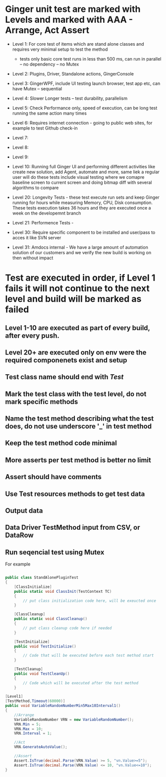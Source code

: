 ﻿# Ginger unit test are marked with Levels and marked with AAA - Arrange, Act Assert

- Level 1: For core test of items which are stand alone classes and requires very minimal setup to test the method
	- tests only basic core test runs in less than 500 ms, can run in parallel – no dependency – no Mutex
- Level 2: Plugins, Driver, Standalone actions, GingerConsole
- Level 3: GingerWPF, include UI testing launch browser, test app etc, can have Mutex – sequential
- Level 4: Slower Longer tests – test durability, parallelism
- Level 5: Check Performance only, speed of execution, can be long test running the same action many times
- Level 6: Requires internet connection - going to public web sites, for example to test Github check-in
- Level 7: 
- Level 8:
- Level 9:
- Level 10: Running full Ginger UI and performing different activities like create new solution, add Agent, automate and more, same liek a regular user will do 
these tests include visual testing where we comapre baseline screen to current screen and doing bitmap diff with several algorithms to compare

- Level 20: Longevity Tests - these test execute run sets and keep Ginger running for hours while measuring Memory, CPU, Disk consumption.
These tests execution takes 36 hours and they are executed once a week on the developemnt branch
- Level 21: Performence Tests - 

- Level 30: Require specific component to be installed and user/pass to acces it like SVN server
- Level 31: Amdocs internal - We have a large amount of automation solution of our customers and we verify the new build is working on then without impact

# Test are executed in order, if Level 1 fails it will not continue to the next level and build will be marked as failed

## Level 1-10 are executed as part of every build, after every push.
## Level 20+ are executed only on env were the required componenets exist and setup

## Test class name should end with *Test*
## Mark the test class with the test level, do not mark specific methods
## Name the test method describing what the test does, do not use underscore '_' in test method
## Keep the test method code minimal 
## More asserts per test method is better no limit
## Assert should have comments 
## Use Test resources methods to get test data
## Output data
## Data Driver TestMethod input from CSV, or DataRow
## Run seqencial test using Mutex

For example

```cs

public class StandAlonePluginTest
{
    [ClassInitialize]
    public static void ClassInit(TestContext TC)
    {
        // put class initialization code here, will be exeucted once 
    }

    [ClassCleanup]
    public static void ClassCleanup()
    {
		// put class cleanup code here if needed 
    }

    [TestInitialize]
    public void TestInitialize()
    {
        // Code that will be executed before each test method start
    }

    [TestCleanup]
    public void TestCleanUp()
    {
        // Code which will be executed after the test method
    }

[Level1]
[TestMethod,Timeout(60000)]
public void VariableRandomNumberMin5Max10Interval1()
{
    //Arrange
    VariableRandomNumber VRN = new VariableRandomNumber();
    VRN.Min = 5;
    VRN.Max = 10;
    VRN.Interval = 1;

    //Act
    VRN.GenerateAutoValue();

    //Assert
    Assert.IsTrue(decimal.Parse(VRN.Value) >= 5, "vn.Value>=5");
    Assert.IsTrue(decimal.Parse(VRN.Value) <= 10, "vn.Value<=10");
}
```


